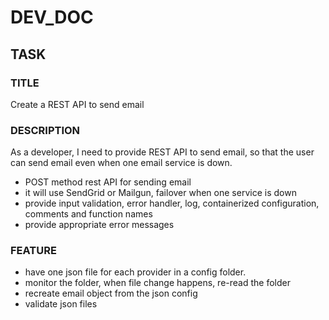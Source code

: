 # DEV_DOC

## TASK

### TITLE

Create a REST API to send email

### DESCRIPTION

As a developer, I need to provide REST API to send email, so that the user can send email even when one email service is down.

- POST method rest API for sending email
- it will use SendGrid or Mailgun, failover when one service is down
- provide input validation, error handler, log, containerized configuration, comments and function names
- provide appropriate error messages

### FEATURE

- have one json file for each provider in a config folder.
- monitor the folder, when file change happens, re-read the folder
- recreate email object from the json config
- validate json files